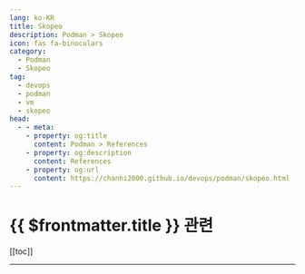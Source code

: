 ```yaml
---
lang: ko-KR
title: Skopeo 
description: Podman > Skopeo
icon: fas fa-binoculars
category:
  - Podman
  - Skopeo
tag: 
  - devops
  - podman
  - vm
  - skopeo
head:
  - - meta:
    - property: og:title
      content: Podman > References
    - property: og:description
      content: References
    - property: og:url
      content: https://chanhi2000.github.io/devops/podman/skopeo.html
---
```


# {{ $frontmatter.title }} 관련

[[toc]]

---

<TagLinks />